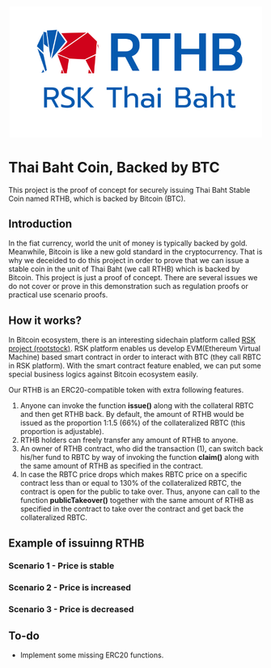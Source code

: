 <p align="center"><a href="#" target="_blank" rel="noopener noreferrer"><img width="500" src="images/RTHB-icon.png"></a></p>

# Thai Baht Coin, Backed by BTC
This project is the proof of concept for securely issuing Thai Baht Stable Coin named RTHB, which is backed by Bitcoin (BTC).

## Introduction
In the fiat currency, world the unit of money is typically backed by gold. Meanwhile, Bitcoin is like a new gold standard in the cryptocurrency. That is why we deceided to do this project in order to prove that we can issue a stable coin in the unit of Thai Baht (we call RTHB) which is backed by Bitcoin. This project is just a proof of concept. There are several issues we do not cover or prove in this demonstration such as regulation proofs or practical use scenario proofs.

## How it works?
In Bitcoin ecosystem, there is an interesting sidechain platform called [RSK project (rootstock)](https://www.rsk.co/). RSK platform enables us develop EVM(Ethereum Virtual Machine) based smart contract in order to interact with BTC (they call RBTC in RSK platform). With the smart contract feature enabled, we can put some special business logics against Bitcoin ecosystem easily.

Our RTHB is an ERC20-compatible token with extra following features.
1. Anyone can invoke the function **issue()** along with the collateral RBTC and then get RTHB back. By default, the amount of RTHB would be issued as the proportion 1:1.5 (66%) of the collateralized RBTC (this proportion is adjustable).
2. RTHB holders can freely transfer any amount of RTHB to anyone.
3. An owner of RTHB contract, who did the transaction (1), can switch back his/her fund to RBTC by way of invoking the function **claim()** along with the same amount of RTHB as specified in the contract.
4. In case the RBTC price drops which makes RBTC price on a specific contract less than or equal to 130% of the collateralized RBTC, the contract is open for the public to take over. Thus, anyone can call to the function **publicTakeover()** together with the same amount of RTHB as specified in the contract to take over the contract and get back the collateralized RBTC.

## Example of issuinng RTHB
### Scenario 1 - Price is stable

### Scenario 2 - Price is increased

### Scenario 3 - Price is decreased

## To-do
- Implement some missing ERC20 functions.
